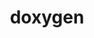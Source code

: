 ---
title: "doxygen"
layout: cache
categories: [package, develop-2024-06-09]
meta: {"versions": ["1.11.0"], "compilers": ["gcc@=10.2.1"], "oss": ["centos7"], "platforms": ["linux"], "targets": ["x86_64_v3"], "stacks": ["developer-tools-manylinux2014", "root"], "num_specs": 1, "num_specs_by_stack": {"developer-tools-manylinux2014": 1, "root": 1}}
spec_details: [{"hash": "gas5ohkcclalp3f54xohlavpdo5g6tl3", "compiler": "gcc@=10.2.1", "versions": ["1.11.0"], "os": "centos7", "platform": "linux", "target": "x86_64_v3", "variants": ["build_system=cmake", "build_type=Release", "generator=make", "~graphviz", "~ipo", "~mscgen", "patches=8b46b76"], "stacks": ["developer-tools-manylinux2014", "root"], "size": "-", "tarball": "https://binaries.spack.io/releases/develop-2024-06-09/build_cache/linux-centos7-x86_64_v3/gcc-10.2.1/doxygen-1.11.0/linux-centos7-x86_64_v3-gcc-10.2.1-doxygen-1.11.0-gas5ohkcclalp3f54xohlavpdo5g6tl3.spack"}]
---